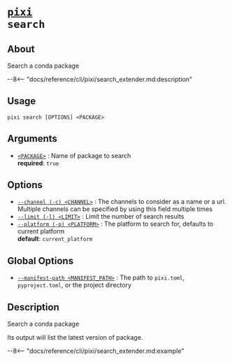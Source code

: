 <!--- This file is autogenerated. Do not edit manually! -->
# <code>[pixi](../pixi.md) search</code>

## About
Search a conda package

--8<-- "docs/reference/cli/pixi/search_extender.md:description"

## Usage
```
pixi search [OPTIONS] <PACKAGE>
```

## Arguments
- <a id="arg-<PACKAGE>" href="#arg-<PACKAGE>">`<PACKAGE>`</a>
:  Name of package to search
<br>**required**: `true`

## Options
- <a id="arg---channel" href="#arg---channel">`--channel (-c) <CHANNEL>`</a>
:  The channels to consider as a name or a url. Multiple channels can be specified by using this field multiple times
- <a id="arg---limit" href="#arg---limit">`--limit (-l) <LIMIT>`</a>
:  Limit the number of search results
- <a id="arg---platform" href="#arg---platform">`--platform (-p) <PLATFORM>`</a>
:  The platform to search for, defaults to current platform
<br>**default**: `current_platform`

## Global Options
- <a id="arg---manifest-path" href="#arg---manifest-path">`--manifest-path <MANIFEST_PATH>`</a>
:  The path to `pixi.toml`, `pyproject.toml`, or the project directory

## Description
Search a conda package

Its output will list the latest version of package.


--8<-- "docs/reference/cli/pixi/search_extender.md:example"
